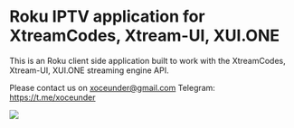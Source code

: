 # Roku IPTV application for XtreamCodes, Xtream-UI, XUI.ONE
This is an Roku client side application built to work with the XtreamCodes, Xtream-UI, XUI.ONE streaming engine API.

Please contact us on xoceunder@gmail.com
Telegram: https://t.me/xoceunder

[![](https://github.com/user-attachments/assets/fab2f259-89a8-4847-b8b0-7e0bcf0fe274)](https://youtu.be/VTKxGpveckk)

